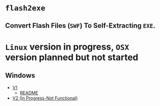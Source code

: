 # `flash2exe`
## Convert Flash Files (`SWF`) To Self-Extracting `EXE`.

# `Linux` version in progress, `OSX` version planned but not started

## Windows

* [V1](https://github.com/CoffeeCoder1/flash2exe/tree/main/Windows/V1/)
  * [README](https://github.com/CoffeeCoder1/flash2exe/blob/4d39cefe63849aee44fa7b07746827b44af23a8b/Windows/V1/README.md)
* [V2 (In Progress-Not Functional)](https://github.com/CoffeeCoder1/flash2exe/tree/main/Windows/V2/)

